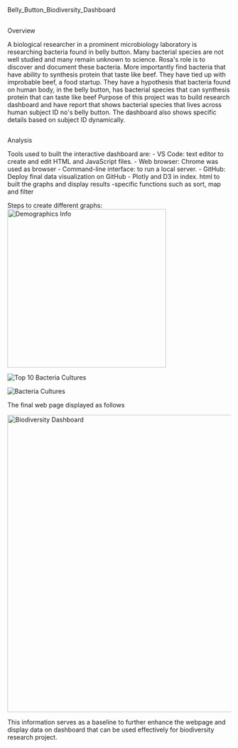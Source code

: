 ##
Belly_Button_Biodiversity_Dashboard
##

Overview

A biological researcher in a prominent microbiology laboratory is researching bacteria found in belly button. Many bacterial species are not well studied and many remain unknown to science. Rosa's role is to discover and document these bacteria. More importantly find bacteria that have ability to synthesis protein that taste like beef. They have tied up with improbable beef, a food startup. They have a hypothesis that bacteria found on human body, in the belly button, has bacterial species that can synthesis protein that can taste like beef Purpose of this project was to build research dashboard and have report that shows bacterial species that lives across human subject ID no's belly button. The dashboard also shows specific details based on subject ID dynamically.

##
Analysis

Tools used to built the interactive dashboard are: - VS Code: text editor to create and edit HTML and JavaScript files. - Web browser: Chrome was used as browser - Command-line interface: to run a local server. - GitHub: Deploy final data visualization on GitHub - Plotly and D3 in index. html to built the graphs and display results -specific functions such as sort, map and filter

Steps to create different graphs:
<img width="357" alt="Demographics Info" src="https://github.com/user-attachments/assets/d1987a96-4106-4782-8de6-672451c80fad" />

![Top 10 Bacteria Cultures](https://github.com/user-attachments/assets/25fc27b8-a227-47df-9cca-e47f8cc4be72)

![Bacteria Cultures](https://github.com/user-attachments/assets/326f9eee-f23c-4d48-b66b-30fa85436d8b)


The final web page displayed as follows

<img width="670" alt="Biodiversity Dashboard" src="https://github.com/user-attachments/assets/640f7031-80ca-48cb-a98f-96670b35ff15" />

This information serves as a baseline to further enhance the webpage and display data on dashboard that can be used effectively for biodiversity research project.
